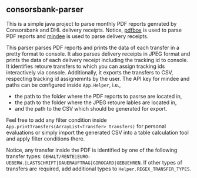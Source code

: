 ## consorsbank-parser

This is a simple java project to parse monthly PDF reports genrated by Consorsbank and DHL delivery receipts. Notice, [pdfbox](https://pdfbox.apache.org/3.0/commandline.html) is used to parse PDF reports and [mindee](https://platform.mindee.com) is used to parse delivery receipts.

This parser parses PDF reports and prints the data of each transfer in a pretty format to console. It also parses delivery receipts in JPEG format and prints the data of each delivery receipt including the tracking id to console. It identifies retoure transfers to which you can assign tracking ids interactively via console. Additionally, it exports the transfers to CSV, respecting tracking id assignemnts by the user. The API key for mindee and paths can be configured inside `App.Helper`, i.e., 
- the path to the folder where the PDF reports to pasrse are located in, 
- the path to the folder where the JPEG retoure lables are located in, 
- and the path to the CSV which should be generated for export.

Feel free to add any filter condition inside `App.printTransfers(ArrayList<Transfer> transfers)` for personal evaluations or simply import the generated CSV into a table calculation tool and apply filter conditions there.

Notice, any transfer inside the PDF is identified by one of the following transfer types: `GEHALT/RENTE|EURO-UEBERW.|LASTSCHRIFT|DAUERAUFTRAG|GIROCARD|GEBUEHREN`. If other types of transfers are required, add additional types to `Helper.REGEX_TRANSFER_TYPES`.
